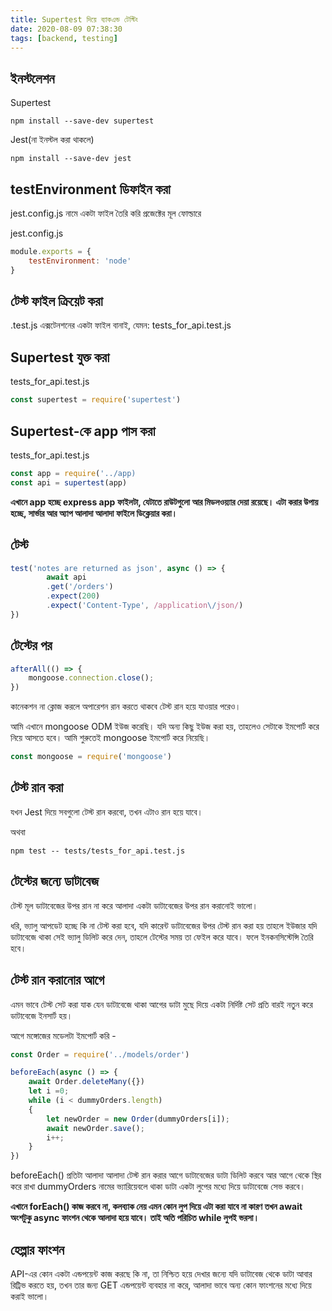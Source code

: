 ```yaml
---
title: Supertest দিয়ে ব্যাকএন্ড টেস্টিং
date: 2020-08-09 07:38:30
tags: [backend, testing]
---
```


## ইনস্টলেশন 

Supertest
```
npm install --save-dev supertest
```

Jest(না ইনস্টল করা থাকলে)
```
npm install --save-dev jest
```

## testEnvironment ডিফাইন করা
jest.config.js নামে একটা ফাইল তৈরি করি প্রজেক্টের মূল ফোল্ডারে

jest.config.js
```js
module.exports = {
    testEnvironment: 'node'
}
```

## টেস্ট ফাইল ক্রিয়েট করা

.test.js এক্সটেনশনের একটা ফাইল বানাই, যেমন: tests_for_api.test.js

## Supertest যুক্ত করা 
tests_for_api.test.js
```js
const supertest = require('supertest')
```

## Supertest-কে app পাস করা 
tests_for_api.test.js
```js
const app = require('../app)
const api = supertest(app)
```
**এখানে app হচ্ছে express app ফাইলটা, যেটাতে রাউটগুলো আর মিডলওয়্যার দেয়া রয়েছে। এটা করার উপায় হচ্ছে, সার্ভার আর অ্যাপ আলাদা আলাদা ফাইলে ডিক্লেয়ার করা।**

## টেস্ট
```js
test('notes are returned as json', async () => {
        await api
        .get('/orders')
        .expect(200)
        .expect('Content-Type', /application\/json/)
})
```

## টেস্টের পর

```js
afterAll(() => {
    mongoose.connection.close();
})
```
কানেকশন না ক্লোজ করলে অপারেশন রান করতে থাকবে টেস্ট রান হয়ে যাওয়ার পরেও।

আমি এখানে mongoose ODM ইউজ করেছি। যদি অন্য কিছু ইউজ করা হয়, তাহলেও সেটাকে ইমপোর্ট করে নিয়ে আসতে হবে। আমি শুরুতেই mongoose ইমপোর্ট করে নিয়েছি।

```js
const mongoose = require('mongoose')
```

## টেস্ট রান করা
যখন Jest দিয়ে সবগুলো টেস্ট রান করবো, তখন এটাও রান হয়ে যাবে। 

অথবা 

```
npm test -- tests/tests_for_api.test.js
```

## টেস্টের জন্যে ডাটাবেজ
টেস্ট মূল ডাটাবেজের উপর রান না করে আলাদা একটা ডাটাবেজের উপর রান করানোই ভালো। 

ধরি, ভ্যালু আপডেট হচ্ছে কি না টেস্ট করা হবে, যদি কারেন্ট ডাটাবেজের উপর টেস্ট রান করা হয় তাহলে ইউজার যদি ডাটাবেজে থাকা সেই ভ্যালু ডিলিট করে দেন, তাহলে টেস্টের সময় তা ফেইল করে যাবে। ফলে ইনকনসিস্টেন্সি তৈরি হবে।

## টেস্ট রান করানোর আগে
এমন ভাবে টেস্ট সেট করা যাক যেন ডাটাবেজে থাকা আগের ডাটা মুছে দিয়ে একটা নির্দিষ্ট সেট প্রতি বারই নতুন করে ডাটাবেজে ইনসার্ট হয়। 

আগে মঙ্গোজের মডেলটা ইমপোর্ট করি - 

```js
const Order = require('../models/order')
```

```js
beforeEach(async () => {
    await Order.deleteMany({})
    let i =0;
    while (i < dummyOrders.length)
    {
        let newOrder = new Order(dummyOrders[i]);
        await newOrder.save();
        i++;
    }
})
```

beforeEach() প্রতিটা আলাদা আলাদা টেস্ট রান করার আগে ডাটাবেজের ডাটা ডিলিট করবে আর আগে থেকে স্থির করে রাখা dummyOrders নামের ভ্যারিয়েবলে থাকা ডাটা একটা লুপের মধ্যে দিয়ে ডাটাবেজে সেভ করবে।

**এখানে forEach() কাজ করবে না, কলব্যাক নেয় এমন কোন লুপ দিয়ে এটা করা যাবে না কারণ তখন await অংশটুকু async ফাংশন থেকে আলাদা হয়ে যাবে। তাই অতি পরিচিত while লুপই ভরসা।**

## হেল্পার ফাংশন 
API-এর কোন একটা এন্ডপয়েন্ট কাজ করছে কি না, তা নিশ্চিত হয়ে দেখার জন্যে যদি ডাটাবেজ থেকে ডাটা আবার রিট্রিভ করতে হয়, তখন তার জন্য GET এন্ডপয়েন্ট ব্যবহার না করে, আলাদা ভাবে অন্য কোন ফাংশনের মধ্যে দিয়ে করাই ভালো। 

